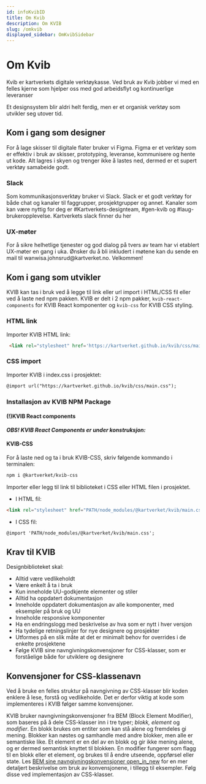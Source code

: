 ```yaml
---
id: infoKvibID
title: Om Kvib
description: Om KVIB
slug: /omkvib
displayed_sidebar: OmKvibSidebar
---
```

# Om Kvib
<p class="heading heading__h1--s">
Kvib er kartverkets digitale verktøykasse. 
Ved bruk av Kvib jobber vi med en felles kjerne som hjelper oss med god arbeidsflyt og kontinuerlige leveranser
</p>

Et designsystem blir aldri helt ferdig, men er et organisk verktøy som utvikler seg utover tid.

## Kom i gang som designer
<p class="body-text body-text--sml">For å lage skisser til digitale flater bruker vi Figma. Figma er et verktøy som er effektiv i bruk av skisser, prototyping, leveranse, kommunisere og hente ut kode. 
Alt lagres i skyen og trenger ikke å lastes ned, dermed er et supert verktøy samabeide godt.</p>

### Slack
<p class="body-text body-text--sml">
Som kommunikasjonsverktøy bruker vi Slack. Slack er et godt verktøy for både chat og kanaler til faggrupper, prosjektgrupper og annet. 
Kanaler som kan være nyttig for deg er #Kartverkets-designteam, #gen-kvib og #laug-brukeropplevelse. Kartverkets slack finner du her
</p>

### UX-møter
<p class="body-text body-text--sml">
For å sikre helhetlige tjenester og god dialog på tvers av team har vi etablert UX-møter en gang i uka. 
Ønsker du å bli inkludert i møtene kan du sende en mail til wanwisa.johnsrud@kartverket.no. Velkommen!
</p>



## Kom i gang som utvikler
KVIB kan tas i bruk ved å legge til link eller url import i HTML/CSS fil eller ved å laste ned npm pakken.
KVIB er delt i 2 npm pakker, <code>kvib-react-components</code> for KVIB React komponenter og <code>kvib-css</code> for KVIB CSS styling.

<div class="download__container--test">

### HTML link
Importer KVIB HTML link:

```markdown
 <link rel="stylesheet" href='https://kartverket.github.io/kvib/css/main.css'>
```

### CSS import
Importer KVIB i index.css i prosjektet:

```markdown
@import url("https://kartverket.github.io/kvib/css/main.css");
```
</div>

### Installasjon av KVIB NPM Package

#### (!)KVIB React components
***OBS! KVIB React Components er under konstruksjon:***

#### KVIB-CSS

For å laste ned og ta i bruk KVIB-CSS, skriv følgende kommando i terminalen:

```markdown
npm i @kartverket/kvib-css
```

Importer eller legg til link til biblioteket i CSS eller HTML filen i prosjektet.

- I HTML fil:

```markdown
<link rel="stylesheet" href="PATH/node_modules/@kartverket/kvib/main.css">
```

- I CSS fil:

```markdown
@import 'PATH/node_modules/@kartverket/kvib/main.css';
```

## Krav til KVIB

Designbiblioteket skal:

* Alltid være vedlikeholdt
* Være enkelt å ta i bruk
* Kun inneholde UU-godkjente elementer og stiler
* Alltid ha oppdatert dokumentasjon
* Inneholde oppdatert dokumentasjon av alle komponenter, med eksempler på bruk og UU
* Inneholde responsive komponenter
* Ha en endringslogg med beskrivelse av hva som er nytt i hver versjon
* Ha tydelige retningslinjer for nye designere og prosjekter
* Utformes på en slik måte at det er minimalt behov for overrides i de enkelte prosjektene
* Følge KVIB sine navngivningskonvensjoner for CSS-klasser, som er forståelige både for utviklere og designere


## Konvensjoner for CSS-klassenavn
Ved å bruke en felles struktur på navngivning av CSS-klasser blir koden enklere å lese, forstå og vedlikeholde. Det er derfor viktig at kode som implementeres i KVIB følger samme konvensjoner.

KVIB bruker navngivningskonvensjoner fra BEM (Block Element Modifier), som baseres på å dele CSS-klasser inn i tre typer; _blokk, element_ og _modifier_. En blokk brukes om entiter som kan stå alene og fremdeles gi mening.
Blokker kan nøstes og samhandle med andre blokker, men alle er semantiske like.
Et element er en del av en blokk og gir ikke mening alene, og er dermed semantisk knyttet til blokken. En modifier fungerer som flagg til en blokk eller et element, og brukes til å endre utseende, oppførsel eller state.
Les [BEM sine navngivningskonvensjoner <span class="material-symbols-outlined">open_in_new</span>](https://en.bem.info/methodology/naming-convention/) for en mer detaljert beskrivelse om bruk av konvensjonene, i tillegg til eksempler. Følg disse ved implementasjon av CSS-klasser. 
